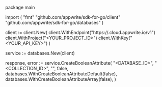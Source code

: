 package main

import (
    "fmt"
    "github.com/appwrite/sdk-for-go/client"
    "github.com/appwrite/sdk-for-go/databases"
)

client := client.New(
    client.WithEndpoint("https://<REGION>.cloud.appwrite.io/v1")
    client.WithProject("<YOUR_PROJECT_ID>")
    client.WithKey("<YOUR_API_KEY>")
)

service := databases.New(client)

response, error := service.CreateBooleanAttribute(
    "<DATABASE_ID>",
    "<COLLECTION_ID>",
    "",
    false,
    databases.WithCreateBooleanAttributeDefault(false),
    databases.WithCreateBooleanAttributeArray(false),
)
